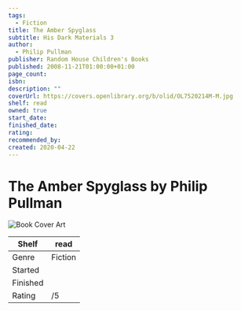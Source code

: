 ```yaml
---
tags:
  - Fiction
title: The Amber Spyglass
subtitle: His Dark Materials 3
author:
  - Philip Pullman
publisher: Random House Children's Books
published: 2008-11-21T01:00:00+01:00
page_count: 
isbn: 
description: ""
coverUrl: https://covers.openlibrary.org/b/olid/OL7520214M-M.jpg
shelf: read
owned: true
start_date: 
finished_date: 
rating: 
recommended_by: 
created: 2020-04-22
---
```


# The Amber Spyglass by Philip Pullman

![Book Cover Art](https://covers.openlibrary.org/b/olid/OL7520214M-M.jpg)

| Shelf | read |
| --- | --- |
| Genre | Fiction |
| Started |  |
| Finished |  |
| Rating | /5 |

